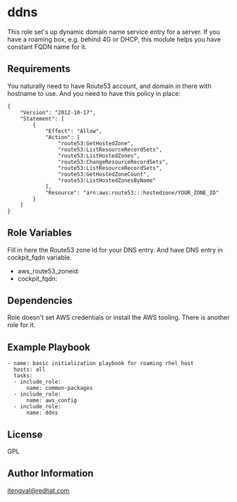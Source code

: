 ddns
====

This role set's up dynamic domain name service entry for a server. If you have a roaming box, e.g. behind 4G or DHCP, this module helps you have constant FQDN name for it.

Requirements
------------

You naturally need to have Route53 account, and domain in there with hostname to use. And you need to have this policy in place:

```
{
    "Version": "2012-10-17",
    "Statement": [
        {
            "Effect": "Allow",
            "Action": [
                "route53:GetHostedZone",
                "route53:ListResourceRecordSets",
                "route53:ListHostedZones",
                "route53:ChangeResourceRecordSets",
                "route53:ListResourceRecordSets",
                "route53:GetHostedZoneCount",
                "route53:ListHostedZonesByName"
            ],
            "Resource": "arn:aws:route53:::hostedzone/YOUR_ZONE_ID"
        }
    ]
}
```

Role Variables
--------------

Fill in here the Route53 zone id for your DNS entry. And have DNS entry in cockpit_fqdn variable.

* aws_route53_zoneid:
* cockpit_fqdn:


Dependencies
------------

Role doesn't set AWS credentials or install the AWS tooling. There is another role for it.

Example Playbook
----------------

```
- name: basic initialization playbook for roaming rhel host 
  hosts: all
  tasks:
  - include_role:
      name: common-packages
  - include_role:
      name: aws_config
  - include_role:
      name: ddns
```

License
-------

GPL

Author Information
------------------

itengval@redhat.com